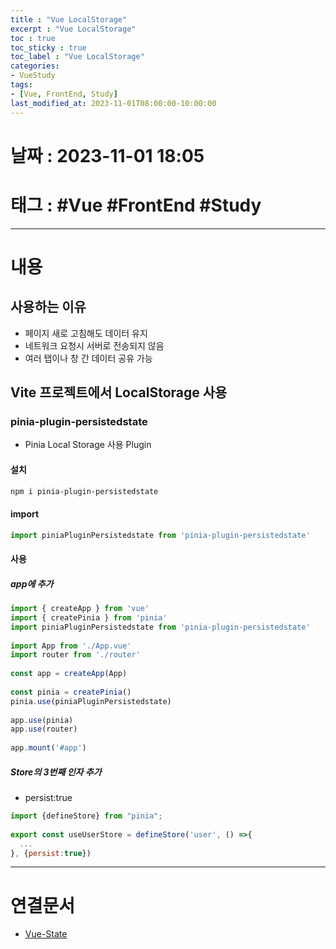 ```yaml
---
title : "Vue LocalStorage"
excerpt : "Vue LocalStorage"
toc : true
toc_sticky : true
toc_label : "Vue LocalStorage"
categories:
- VueStudy
tags:
- [Vue, FrontEnd, Study]
last_modified_at: 2023-11-01T08:00:00-10:00:00
---
```


# 날짜 : 2023-11-01 18:05

# 태그 :  #Vue #FrontEnd #Study 
---

# 내용

## 사용하는 이유
- 페이지 새로 고침해도 데이터 유지
- 네트워크 요청시 서버로 전송되지 않음
- 여러 탭이나 창 간 데이터 공유 가능

## Vite 프로젝트에서 LocalStorage  사용

### pinia-plugin-persistedstate
- Pinia Local Storage 사용 Plugin

#### 설치

```bash
npm i pinia-plugin-persistedstate
```

#### import

```javascript
import piniaPluginPersistedstate from 'pinia-plugin-persistedstate'
```

#### 사용

##### app에 추가

```javascript
import { createApp } from 'vue'  
import { createPinia } from 'pinia'  
import piniaPluginPersistedstate from 'pinia-plugin-persistedstate'
  
import App from './App.vue'  
import router from './router'  
  
const app = createApp(App)  
  
const pinia = createPinia()  
pinia.use(piniaPluginPersistedstate)  
  
app.use(pinia)  
app.use(router)  
  
app.mount('#app')
```

##### Store의 3번째 인자 추가
- persist:true

```javascript
import {defineStore} from "pinia";  
  
export const useUserStore = defineStore('user', () =>{  
  ...
}, {persist:true})
```

---

# 연결문서
- [Vue-State](../../vuestudy/vuestudy-Vue-State)